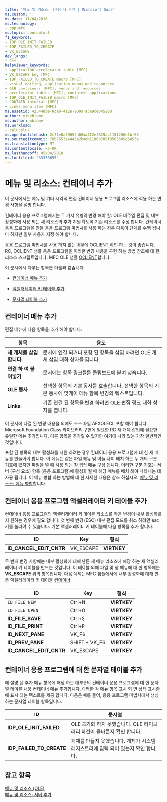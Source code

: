 ```yaml
---
title: '메뉴 및 리소스: 컨테이너 추가 | Microsoft Docs'
ms.custom: ''
ms.date: 11/04/2016
ms.technology:
- cpp-mfc
ms.topic: conceptual
f1_keywords:
- IDP_OLE_INIT_FAILED
- IDP_FAILED_TO_CREATE
- VK_ESCAPE
dev_langs:
- C++
helpviewer_keywords:
- application accelerator table [MFC]
- VK_ESCAPE key [MFC]
- IDP_FAILED_TO_CREATE macro [MFC]
- visual editing, application menus and resources
- OLE containers [MFC], menus and resources
- accelerator tables [MFC], container applications
- IDP_OLE_INIT_FAILED macro [MFC]
- CONTAIN tutorial [MFC]
- Links menu item [MFC]
ms.assetid: 425448be-8ca0-412e-909a-a3a9ce845288
author: mikeblome
ms.author: mblome
ms.workload:
- cplusplus
ms.openlocfilehash: 2c71e8a79652a86ba412ef829ac1151256d1bf65
ms.sourcegitcommit: 76b7653ae443a2b8eb1186b789f8503609d6453e
ms.translationtype: MT
ms.contentlocale: ko-KR
ms.lasthandoff: 05/04/2018
ms.locfileid: "33350655"
---
```

# <a name="menus-and-resources-container-additions"></a>메뉴 및 리소스: 컨테이너 추가
이 문서에서는 메뉴 및 기타 시각적 편집 컨테이너 응용 프로그램 리소스에 적용 하는 변경 사항을 설명 합니다.  
  
 컨테이너 응용 프로그램에서는 두 가지 유형의 변경 해야 할: OLE 비주얼 편집 및 내부 활성화에 사용 되는 새 리소스의 추가 지원 하도록 기존 리소스를 수정 합니다. 컨테이너 응용 프로그램을 만들 응용 프로그램 마법사를 사용 하는 경우 다음이 단계를 수행 됩니다 하지만 일부 사용자 지정 해야 합니다.  
  
 응용 프로그램 마법사를 사용 하지 않는 경우에 OCLIENT 확인 하는 것이 좋습니다. RC, OCLIENT 샘플 응용 프로그램을 이러한 변경 내용을 구현 하는 방법 참조에 대 한 리소스 스크립트입니다. MFC OLE 샘플 [OCLIENT](../visual-cpp-samples.md)합니다.  
  
 이 문서에서 다루는 항목은 다음과 같습니다.  
  
-   [컨테이너 메뉴 추가](#_core_container_menu_additions)  
  
-   [액셀러레이터 키 테이블 추가](#_core_container_application_accelerator_table_additions)  
  
-   [문자열 테이블 추가](#_core_string_table_additions_for_container_applications)  
  
##  <a name="_core_container_menu_additions"></a> 컨테이너 메뉴 추가  
 편집 메뉴에 다음 항목을 추가 해야 합니다.  
  
|항목|용도|  
|----------|-------------|  
|**새 개체를 삽입 합니다.**|문서에 연결 되거나 포함 된 항목을 삽입 하려면 OLE 개체 삽입 대화 상자를 엽니다.|  
|**연결 하 여 붙여넣기**|문서에는 항목 링크를를 클립보드에 붙여 넣습니다.|  
|**OLE 동사**|선택한 항목의 기본 동사를 호출합니다. 선택한 항목의 기본 동사에 맞게이 메뉴 항목 변경의 텍스트입니다.|  
|**Links**|기존 연결 된 항목을 변경 하려면 OLE 편집 링크 대화 상자를 엽니다.|  
  
 이 문서에 나열 된 변경 내용을 외에도 소스 파일 AFXOLECL 포함 해야 합니다. Microsoft Foundation Class 라이브러리 구현에 필요한 RC 새 개체 삽입에 필요한 유일한 메뉴 추가입니다. 다른 항목을 추가할 수 있지만 여기에 나와 있는 가장 일반적인 것입니다.  
  
 포함 된 항목의 내부 활성화를 지원 하려는 경우 컨테이너 응용 프로그램에 대 한 새 메뉴를 만들어야 합니다. 이 메뉴는 같은 파일 메뉴 및 이들 사이 배치 하는 두 개의 구분 기호에 있지만 파일을 열 때 사용 되는 창 팝업 메뉴 구성 됩니다. 이러한 구분 기호는 서버 (구성 요소) 항목 (응용 프로그램)에 활성화 될 때 해당 메뉴를 배치 해야 나타내는 데 사용 됩니다. 이 메뉴 병합 하는 방법에 대 한 자세한 내용은 참조 하십시오. [메뉴 및 리소스: 메뉴 병합](../mfc/menus-and-resources-menu-merging.md)합니다.  
  
##  <a name="_core_container_application_accelerator_table_additions"></a> 컨테이너 응용 프로그램 액셀러레이터 키 테이블 추가  
 컨테이너 응용 프로그램의 액셀러레이터 키 테이블 리소스를 작은 변경이 내부 활성화를 지 원하는 경우에 필요 합니다. 첫 번째 변경 (ESC) 내부 편집 모드를 취소 하려면 esc 키를 눌러야 수 있습니다. 기본 액셀러레이터 키 테이블에 다음 항목을 추가 합니다.  
  
|ID|Key|형식|  
|--------|---------|----------|  
|**ID_CANCEL_EDIT_CNTR**|VK_ESCAPE|**VIRTKEY**|  
  
 두 번째 변경 사항에는 내부 활성화에 대해 만든 새 메뉴 리소스에 해당 하는 새 액셀러레이터 키 테이블을 만드는 것입니다. 이 테이블 외에 파일 및 창 메뉴에 대 한 항목에는 **VK_ESCAPE** 위의 항목입니다. 다음 예제는 MFC 샘플에서에 내부 활성화에 대해 만든 액셀러레이터 키 테이블 [컨테이너](../visual-cpp-samples.md):  
  
|ID|Key|형식|  
|--------|---------|----------|  
|`ID_FILE_NEW`|Ctrl+N|**VIRTKEY**|  
|`ID_FILE_OPEN`|Ctrl+O|**VIRTKEY**|  
|**ID_FILE_SAVE**|Ctrl+S|**VIRTKEY**|  
|**ID_FILE_PRINT**|Ctrl+P|**VIRTKEY**|  
|**ID_NEXT_PANE**|VK_F6|**VIRTKEY**|  
|**ID_PREV_PANE**|SHIFT + VK_F6|**VIRTKEY**|  
|**ID_CANCEL_EDIT_CNTR**|VK_ESCAPE|**VIRTKEY**|  
  
##  <a name="_core_string_table_additions_for_container_applications"></a> 컨테이너 응용 프로그램에 대 한 문자열 테이블 추가  
 에 설명 된 추가 메뉴 항목에 해당 하는 대부분의 컨테이너 응용 프로그램에 대 한 문자열 테이블 내용 [컨테이너 메뉴 추가](#_core_container_menu_additions)합니다. 이러한 각 메뉴 항목 표시 되 면 상태 표시줄에 표시 되는 텍스트를 제공 합니다. 다음은 예를 들어, 응용 프로그램 마법사에서 생성 하는 문자열 테이블 항목입니다.  
  
|ID|문자열|  
|--------|------------|  
|**IDP_OLE_INIT_FAILED**|OLE 초기화 하지 못했습니다. OLE 라이브러리 버전이 올바른지 확인 합니다.|  
|**IDP_FAILED_TO_CREATE**|개체를 만들지 못했습니다. 개체가 시스템 레지스트리에 입력 되어 있는지 확인 합니다.|  
  
## <a name="see-also"></a>참고 항목  
 [메뉴 및 리소스 (OLE)](../mfc/menus-and-resources-ole.md)   
 [메뉴 및 리소스: 서버 추가](../mfc/menus-and-resources-server-additions.md)


